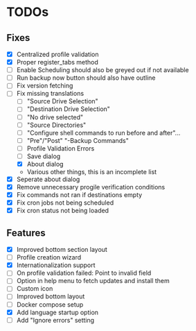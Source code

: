 # TODOs

## Fixes
- [x] Centralized profile validation
- [x] Proper register_tabs method
- [ ] Enable Scheduling should also be greyed out if not available
- [ ] Run backup now button should also have outline
- [ ] Fix version fetching
- [ ] Fix missing translations
    - [ ] "Source Drive Selection"
    - [ ] "Destination Drive Selection"
    - [ ] "No drive selected"
    - [ ] "Source Directories"
    - [ ] "Configure shell commands to run before and after"...
    - [ ] "Pre"/"Post" "-Backup Commands"
    - [ ] Profile Validation Errors
    - [ ] Save dialog
    - [x] About dialog
    - Various other things, this is an incomplete list
- [x] Seperate about dialog
- [x] Remove unnecessary progile verification conditions
- [x] Fix commands not ran if destinations empty
- [x] Fix cron jobs not being scheduled
- [x] Fix cron status not being loaded

## Features
- [x] Improved bottom section layout
- [ ] Profile creation wizard
- [x] Internationalization support
- [ ] On profile validation failed: Point to invalid field
- [ ] Option in help menu to fetch updates and install them
- [ ] Custom icon
- [ ] Improved bottom layout
- [ ] Docker compose setup
- [x] Add language startup option
- [ ] Add "Ignore errors" setting